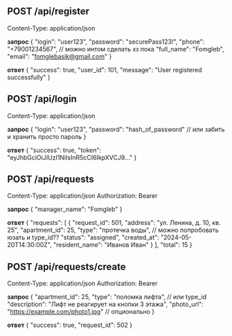 ## POST /api/register
Content-Type: application/json

**запрос**
{
    "login": "user123",
    "password": "securePass123!",
    "phone": "+79001234567",  // можно интом сделать хз пока
    "full_name": "Fomgleb",
    "email": "fomglebasik@gmail.com"
}

**ответ**
{
    "success": true,
    "user_id": 101,
    "message": "User registered successfully"
}


## POST /api/login
Content-Type: application/json

**запрос**
{
    "login": "user123",
    "password": "hash_of_password" // или забить и хранить просто пароль
}

**ответ**
{
    "success": true,
    "token": "eyJhbGciOiJIUzI1NiIsInR5cCI6IkpXVCJ9..."
}


## POST /api/requests
Content-Type: application/json
Authorization: Bearer <token>

**запрос**
{
    "manager_name": "Fomgleb"
}

**ответ**
{
    "requests": [
        {
            "request_id": 501,
            "address": "ул. Ленина, д. 10, кв. 25",
            "apartment_id": 25,
            "type": "протечка воды", // можно попробовать юзать и type_id??
            "status": "assigned",
            "created_at": "2024-05-20T14:30:00Z",
            "resident_name": "Иванов Иван"
        }
    ],
    "total": 15
}


## POST /api/requests/create
Content-Type: application/json
Authorization: Bearer <token>

**запрос**
{
    "apartment_id": 25,
    "type": "поломка лифта",  // или type_id
    "description": "Лифт не реагирует на кнопки 3 этажа",
    "photo_url": "https://example.com/photo1.jpg"  // опционально
}

**ответ**
{
    "success": true,
    "request_id": 502
}